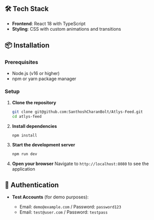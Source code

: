 ## 🛠️ Tech Stack

-   **Frontend**: React 18 with TypeScript
-   **Styling**: CSS with custom animations and transitions

## 📦 Installation

### Prerequisites

-   Node.js (v16 or higher)
-   npm or yarn package manager

### Setup

1. **Clone the repository**

    ```bash
    git clone git@github.com:SanthoshCharanBolt/Atlys-Feed.git
    cd atlys-feed
    ```

2. **Install dependencies**

    ```bash
    npm install
    ```

3. **Start the development server**

    ```bash
    npm run dev
    ```

4. **Open your browser**
   Navigate to `http://localhost:8080` to see the application

## 🔐 Authentication

-   **Test Accounts** (for demo purposes):

    -   Email: `demo@example.com` / Password: `password123`
    -   Email: `test@user.com` / Password: `testpass`

